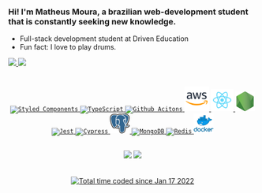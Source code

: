 ### Hi! I'm Matheus Moura, a brazilian web-development student that is constantly seeking new knowledge.

- Full-stack development student at Driven Education
- Fun fact: I love to play drums.



<div>
  <a href="https://github.com/matheuslnmoura">
  <img height="180em" src="https://github-readme-stats.vercel.app/api?username=matheuslnmoura&show_icons=true&theme=radical"/>
  <img height="180em" src="https://github-readme-stats.vercel.app/api/top-langs/?username=matheuslnmoura&layout=compact&langs_count=7&theme=radical"/>
</div>
  
<h1></h1>
<div align='center'>
<a href="https://styled-components.com/">
<code><img alt="Styled Components" title="Styled Components" height="40" src="https://avatars.githubusercontent.com/u/20658825?s=200&v=4"></code>
</a>
<a href="https://www.typescriptlang.org/">
<code><img alt="TypeScript" title="TypeScript" height="40" src="https://user-images.githubusercontent.com/38081852/87239831-f8f7b100-c3e9-11ea-92df-5d7c8c4458d2.png"></code>
</a>
<a href="https://docs.github.com/pt/actions">
<code><img alt="Github Acitons" title="Github Actions" height="50" src="https://avatars.githubusercontent.com/u/65916846?v=4?s=100"></code>
</a>
<a href="https://aws.amazon.com/pt/?nc2=h_lg">
<code><img alt="AWS" title="AWS" height="50" src="https://github.com/github/explore/blob/main/topics/aws/aws.png"></code>
</a>
<a href="https://pt-br.reactjs.org/">
<code><img alt="React / React Native" title="React / React Native" height="45" src="https://raw.githubusercontent.com/github/explore/80688e429a7d4ef2fca1e82350fe8e3517d3494d/topics/react/react.png"></code>
</a>
<a href="https://nodejs.org/en/">
<code><img alt="NodeJS" title="NodeJS" height="40" src="https://raw.githubusercontent.com/github/explore/80688e429a7d4ef2fca1e82350fe8e3517d3494d/topics/nodejs/nodejs.png"></code>
</a>
<a href="https://jestjs.io/pt-BR/">
<code><img alt="Jest" title="Jest" height="40" src="https://camo.githubusercontent.com/62089edec0ee40bb26b3bf5f973b14d7f8e4b4e942f115cde5b9a5f9c0ca3382/687474703a2f2f7365656b6c6f676f2e636f6d2f696d616765732f4a2f6a6573742d6c6f676f2d463939303145424246372d7365656b6c6f676f2e636f6d2e706e67"></code>
</a>
<a href="https://www.cypress.io/">
<code><img alt="Cypress" title="Cypress" height="40" src="https://iconape.com/wp-content/files/gj/370774/svg/370774.svg"></code>
</a>
<a href="https://www.postgresql.org/">
<code><img alt="Postgres" title="Postgres" height="40" src="https://github.com/github/explore/blob/main/topics/postgresql/postgresql.png"></code>
</a>
<a href="https://www.mongodb.com/pt-br">
<code><img alt="MongoDB" title="MongoDB" height="40" src="https://cdn.icon-icons.com/icons2/2415/PNG/512/mongodb_original_logo_icon_146424.png"></code>
</a>
<a href="https://redis.io/">
<code><img alt="Redis" title="Redis" height="40" src="https://cdn4.iconfinder.com/data/icons/redis-2/1451/Untitled-2-512.png"></code>
</a>
<a href="https://www.docker.com/">
<code><img alt="Redis" title="Redis" height="40" src="https://github.com/github/explore/blob/main/topics/docker/docker.png"></code>
</a>
  
  ##
  
  <div style="display: inline_block">
    <a "display: inline_block" href="https://www.linkedin.com/in/matheuslnmoura/" target="_blank"><img src="https://img.shields.io/badge/-LinkedIn-%230077B5?style=for-the-badge&logo=linkedin&logoColor=white" target="_blank"></a> 
    <a style= "display: inline_block" href = "mailto:matheuslnmoura@gmail.com"><img src="https://img.shields.io/badge/-Gmail-%23333?style=for-the-badge&logo=gmail&logoColor=white" target="_blank"></a>
  </div>
  <br/> <br/>
 <a href="https://wakatime.com/@931df320-b04c-4053-a4b2-f78c7375317a"><img src="https://wakatime.com/badge/user/931df320-b04c-4053-a4b2-f78c7375317a.svg" alt="Total time coded since Jan 17 2022" target="_blank" /></a>
    
